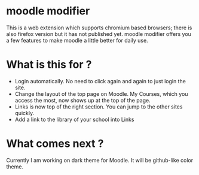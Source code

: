 # moodle modifier
This is a web extension which supports chromium based browsers; there is also firefox version but it has not published yet.
moodle modifier offers you a few features to make moodle a little better for daily use.

# What is this for ?
- Login automatically. No need to click again and again to just login the site.
- Change the layout of the top page on Moodle. My Courses, which you access the most, now shows up at the top of the page. 
- Links is now top of the right section. You can jump to the other sites quickly.
- Add a link to the library of your school into Links

# What comes next ?
Currently I am working on dark theme for Moodle. It will be github-like color theme. 
